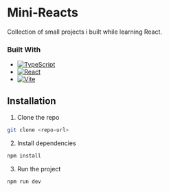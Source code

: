 # Mini-Reacts
Collection of small projects i built while learning React.

### Built With

- [![TypeScript](https://img.shields.io/badge/TypeScript-3178C6?logo=typescript&logoColor=fff)](#)
- [![React](https://img.shields.io/badge/React-%2320232a.svg?logo=react&logoColor=%2361DAFB)](#)
- [![Vite](https://img.shields.io/badge/Vite-646CFF?logo=vite&logoColor=fff)](#)


## Installation
1. Clone the repo
```sh
git clone <repo-url>
```
2. Install dependencies
```sh
npm install
```
3. Run the project
```sh
npm run dev
```
